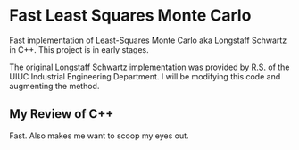 # Fast Least Squares Monte Carlo
Fast implementation of Least-Squares Monte Carlo aka Longstaff Schwartz in C++. This project is in early stages.

The original Longstaff Schwartz implementation was provided by [R.S.](https://rsree.ise.illinois.edu/Prof._R.S._Sreenivas_%28Main%29.html) of the UIUC Industrial Engineering Department. I will be modifying this code and augmenting the method.


## My Review of C++
Fast. Also makes me want to scoop my eyes out.
